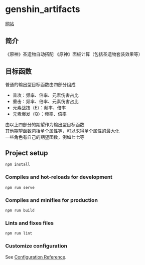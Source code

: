 # genshin_artifacts
[网站](http://39.107.68.17:5000/#/calculate)

  
## 简介
《原神》圣遗物自动搭配
《原神》面板计算（包括圣遗物套装效果等）

## 目标函数
普通的输出型目标函数由四部分组成  
+ 普攻：频率、倍率、元素伤害占比
+ 重击：频率、倍率、元素伤害占比
+ 元素战技（E）：频率、倍率
+ 元素爆发（Q）：频率、倍率  


由以上四部分的期望作为输出型目标函数  
其他期望函数包括单个属性等，可以求得单个属性的最大化  
一些角色有自己的期望函数，例如七七等

## Project setup
```
npm install
```

### Compiles and hot-reloads for development
```
npm run serve
```

### Compiles and minifies for production
```
npm run build
```

### Lints and fixes files
```
npm run lint
```

### Customize configuration
See [Configuration Reference](https://cli.vuejs.org/config/).
